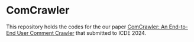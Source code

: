 # ComCrawler
This repository holds the codes for the our paper [ComCrawler: An End-to-End User Comment Crawler](ComCrawler.pdf) that submitted to ICDE 2024.
